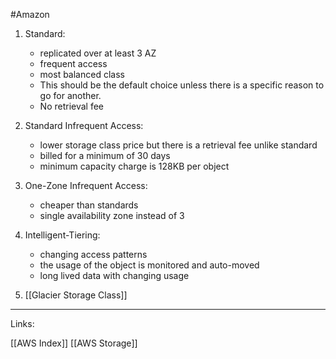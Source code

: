 #Amazon 

1. Standard: 

	- replicated over at least 3 AZ
	- frequent access 
	- most balanced class
	- This should be the default choice unless there is a specific reason to go for another.
	- No retrieval fee

2. Standard Infrequent Access:

	- lower storage class price but there is a retrieval fee unlike standard
	- billed for a minimum of 30 days 
	- minimum capacity charge is 128KB per object

3. One-Zone Infrequent Access: 

	- cheaper than standards 
	- single availability zone instead of 3 

4. Intelligent-Tiering: 

	- changing access patterns 
	- the usage of the object is monitored and auto-moved 
	- long lived data with changing usage 

5. [[Glacier Storage Class]]

---
Links:

[[AWS Index]]
[[AWS Storage]]